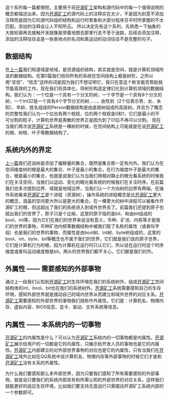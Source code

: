 这个系列每一篇都很短，主要用于将[开源矿工](https://github.com/ntminer/ntminer)架构和源代码中的每一个值得说明的概念都描述出来，因为[开源矿工](https://github.com/ntminer/ntminer)的源代码上的注释实在太少，不是因为刻意不添加注释而是因为它的源代码组织结构和运行时景象和大部分程序员平时所掌握的不太匹配，添加的注释会让人不知所云。
所以决定先有这个系列，先熟悉一下抽象的大致轮廓再去接触开发就像是带着地图去那里行走不至于迷路，后续会添加注释，添加的注释往往会是一些表地点的名词和表运动的动词往往不是完整的句子。

## 数据结构
在[上一篇](NTMiner1.md)我们知道域是地域，是资源组织结构，其实就是空间，就是计算机领域所说的数据结构。在第0篇我们信仰所有的系统在空间结构上都是树形，之所以用“坚信”、“信念”这样的词是因为我们不想证明它，我只在意这个断言能否帮助我节能高效的工作。现在我们将具体化，将树形构造定律幻化到计算机领域的数据结构，我们认为：一个位是一个具有一个分叉的树，一个字节是一个具有8个分叉的树，一个int32是一个具有4个字节分叉的树……，由性别（2个位表示男、女、未知）、年龄、姓名组成的Person数据结构是由底层树组成的高层树。并且为了概念的完整性我们认为一个位也有两个枝杈，位的两个枝杈是0和1，它们是最小的不可分割的粒子，计算机世界是离散的世界正是因为到了01后不再可以分割。
现在当我们再次说[开源矿工](https://github.com/ntminer/ntminer)系统是一棵树的时候，在空间结构上可能就是在说[开源矿工](https://github.com/ntminer/ntminer)的根、树枝、叶子等数据结构了。

## 系统内外的界定
[上一篇](NTMiner1.md)我们还说树是添加了偏移量的集合，既然是集合那一定有内外。我们认为在空间维度树的根是最大的集合、叶子是最小的集合，在行为维度叶子是最大的集合，根是最小的集合，也就是说我们认为当我们用相对静止的眼光看系统的时候我们在关注空间，当我们以运动、变化的眼光看系统的时候我们在关注时序。在前篇我们也多次提到边界、域就是地域边界，当我们认一个方向树的边界有两端，在操作系统看来[开源矿工](https://github.com/ntminer/ntminer)是个进程（资源树），操作系统的进程概念是比[开源矿工](https://github.com/ntminer/ntminer)更大的概念，涵盖的空间更大所以是更大的集合。在一棵更大的树中进程可以被看作开源矿工的根，但这超出了我们的系统进入到域外世界去了。前篇我们还提到原子也超出我们的世界了，原子只是个比喻，这里的原子指的是bit、和由bit组成的bool、int等，因为它们在我们的世界来说没有意义，币种、矿池、内核等才是我们的世界的事物，币种矿池内核等数据结构中被我们取了名称的属性（或者叫字段）也是我们的世界的事物，而属性是由bool树、int树、byte树组成的，这里的bool、int、byte、bit等概念也不属于我们的世界，它们就是我们说的原子世界，它们是计算机行为的根，因为计算机在运行时只认它们，所以说在运行时这个时序维度或者叫运动维度根是bit。两头的世界我们都不关心，它们都是我们的外。

## 外属性 —— 需要感知的外部事物
通过上一段我们认知到[开源矿工](https://github.com/ntminer/ntminer)的生存环境在我们的系统树外，组成[开源矿工](https://github.com/ntminer/ntminer)空间结构体的int、bool、bit也在我们的系统树外。[开源矿工](https://github.com/ntminer/ntminer)系统需要感知自己的生存环境，感知外部世界就是摆动自己的域内世界从而建立和域外世界的对应关系。[开源矿工](https://github.com/ntminer/ntminer)需要感知的外部世界的事物我们就称作外属性。它们是：计算机名、物理内存、虚拟内容、BIOS信息、显卡、驱动、文件系统等信息。
## 内属性 —— 本系统内的一切事物
[开源矿工](https://github.com/ntminer/ntminer)的内属性是什么？可以认为[开源矿工](https://github.com/ntminer/ntminer)系统内的一切事物都是内属性。[开源矿工](https://github.com/ntminer/ntminer)展示给用户的一切都是它的内属性，只展示给开发人员的事物也是它的内属性。[开源矿工](https://github.com/ntminer/ntminer)内部建立的对外部世界事物的对应也是它的内属性，只有当我们在[开源矿工](https://github.com/ntminer/ntminer)域外比如在QQ系统中说计算机名、物理内存等外部事物的时候它们才是和[开源矿工](https://github.com/ntminer/ntminer)没有关系的外属性。

为什么我们要感知那么多外部世界，因为只要我们感知了所有需要感知的外部事物，就是说只要我们的系统内部具有和所需认知的外部世界的对应关系，这样我们就能更好的适应生存环境，比如我们要支持无盘运行只需摆动开源矿工系统内部的一个参数即可。